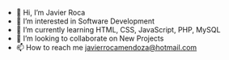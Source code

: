 - 👋 Hi, I’m Javier Roca
- 👀 I’m interested in Software Development
- 🌱 I’m currently learning HTML, CSS, JavaScript, PHP, MySQL
- 💞️ I’m looking to collaborate on New Projects
- 📫 How to reach me javierrocamendoza@hotmail.com

<!---
rokitarocks/rokitarocks is a ✨ special ✨ repository because its `README.md` (this file) appears on your GitHub profile.
You can click the Preview link to take a look at your changes.
--->
